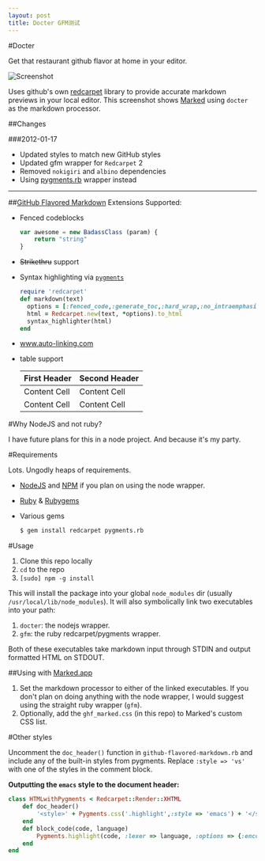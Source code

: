 ```yaml
---
layout: post
title: Docter GFM测试
---
```


#Docter

Get that restaurant github flavor at home in your editor.

![Screenshot][ss]

Uses github's own [redcarpet][redcarpet] library to provide accurate markdown previews in your local editor. This screenshot shows [Marked][marked] using `docter` as the markdown processor.

##Changes

###2012-01-17

* Updated styles to match new GitHub styles
* Updated gfm wrapper for `Redcarpet` 2
* Removed `nokigiri` and `albino` dependencies
* Using [pygments.rb](https://github.com/tmm1/pygments.rb) wrapper instead

---

##[GitHub Flavored Markdown][ghfm] Extensions Supported:

* Fenced codeblocks

	```javascript
	var awesome = new BadassClass (param) {
		return "string"
	}
	```
* ~~Strikethru~~ support
* Syntax highlighting via [`pygments`][pygments]

	```ruby
	require 'redcarpet'
	def markdown(text)
	  options = [:fenced_code,:generate_toc,:hard_wrap,:no_intraemphasis,:strikethrough,:gh_blockcode,:autolink,:xhtml,:tables]
	  html = Redcarpet.new(text, *options).to_html 
	  syntax_highlighter(html)
	end
	```

* www.auto-linking.com
* table support

	| First Header  | Second Header |
	| ------------- | ------------- |
	| Content Cell  | Content Cell  |
	| Content Cell  | Content Cell  |



#Why NodeJS and not ruby?

I have future plans for this in a node project. And because it's my party.

#Requirements

Lots. Ungodly heaps of requirements.

* [NodeJS][node] and [NPM][npm] if you plan on using the node wrapper.
* [Ruby][ruby] & [Rubygems][gems]
* Various gems

	```bash
	$ gem install redcarpet pygments.rb
	```

#Usage

1. Clone this repo locally
2. `cd` to the repo
3. `[sudo] npm -g install`

This will install the package into your global `node_modules` dir (usually `/usr/local/lib/node_modules`). It will also symbolically link two executables into your path:

1. `docter`: the nodejs wrapper.
2. `gfm`: the ruby redcarpet/pygments wrapper.
	
Both of these executables take markdown input through STDIN and output formatted HTML on STDOUT.

##Using with [Marked.app][marked]

1. Set the markdown processor to either of the linked executables. If you don't plan on doing anything with the node wrapper, I would suggest using the straight ruby wrapper (`gfm`).
2. Optionally, add the `ghf_marked.css` (in this repo) to Marked's custom CSS list.


#Other styles

Uncomment the `doc_header()` function in `github-flavored-markdown.rb` and include any of the built-in styles from pygments. Replace `:style => 'vs'` with one of the styles in the comment block.

**Outputting the `emacs` style to the document header:**

```ruby
class HTMLwithPygments < Redcarpet::Render::XHTML
	def doc_header()
		'<style>' + Pygments.css('.highlight',:style => 'emacs') + '</style>'
	end
	def block_code(code, language)
		Pygments.highlight(code, :lexer => language, :options => {:encoding => 'utf-8'})
	end
end
```







[ghfm]: http://github.github.com/github-flavored-markdown/ "Github Flavored Markdown"
[ss]: http://dl.dropbox.com/u/1127652/github/docter_syntax_screenshot.png  "Screenshot"
[ss_marked]: http://dl.dropbox.com/u/1127652/github/docter_markedsetup.png "Screenshot"
[ss_css]: http://dl.dropbox.com/u/1127652/github/docter_customcss.png
[redcarpet]: https://github.com/tanoku/redcarpet
[pygments]: http://pygments.org/
[marked]: http://markedapp.com/
[node]: http://nodejs.org/
[npm]: http://npmjs.org/
[ruby]: http://www.ruby-lang.org/en/downloads/
[gems]: http://rubygems.org/
